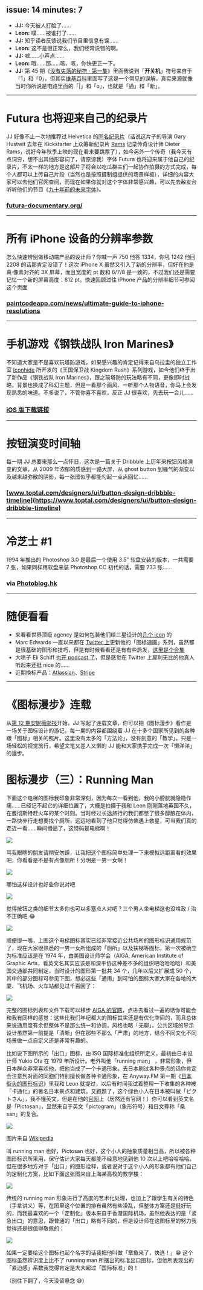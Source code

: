 issue: 14
minutes: 7
---

- **JJ:** 今天被人打脸了……
- **Leon:** 噗……被谁打了……
- **JJ:** 知乎读者反馈说我们节目里信息有误……
- **Leon:** 这不是很正常么，我们经常说错的啊。
- **JJ:** 嘘……小声点……
- **Leon:** 哦……那……咳、咳，你快更正一下。
- **JJ:** 第 45 期《[没有失落的秘符 · 第一集](http://anyway.fm/the-never-lost-symbol-1/#title)》里面我说到「**开关机**」符号来自于「1」和「0」，但其实[维基百科](https://www.wikiwand.com/en/Power_symbol)里面写了这是一个常见的误解，真实来源就像当时你所说是电路里面的「|」和「o」，也就是「通」和「断」。

---

# Futura 也将迎来自己的纪录片
JJ 好像不止一次地推荐过 Helvetica 的[同名纪录片](https://movie.douban.com/subject/1937190/)（话说这片子的导演 Gary Hustwit 去年在 Kickstarter 上众筹新纪录片 [Rams](https://www.kickstarter.com/projects/1019019367/rams-the-first-feature-documentary-about-dieter-ra/description) 记录传奇设计师 Dieter Rams，说好今年秋季上映的现在看来要跳票了），如今另外一个传奇（我今天有点词穷，想不出其他形容词了，请原谅我）字体 Futura 也将迎来属于他自己的纪录片，不太一样的地方是这部片子将会以吃瓜群主们一起协作拍摄的方式完成，每个人都可以上传自己片段（当然也是按照摄制组提供的场景样板），详细的内容大家可以去他们官网查阅，而现在如果你就对这个字体非常感兴趣，可以先去~~敌~~友台听听他们的节目《[九十年前的未来字体](https://www.typeisbeautiful.com/2017/04/12019/)》。
### [futura-documentary.org/](http://futura-documentary.org/)

---

# 所有 iPhone 设备的分辨率参数
怎么快速辨别做移动端产品的设计师？你喊一声 750 他答 1334，你吼 1242 他回 2208 的话那肯定没错了！这次 iPhone X 虽然又引入了新的分辨率，但好在他是真·像素对齐的 3X 屏幕，而且宽度的 pt 数和 6/7/8 是一致的，不过我们还是需要记忆一个新的屏幕高度：812 pt。快速回顾过往 iPhone 产品的分辨率细节可参阅这个页面
### [paintcodeapp.com/news/ultimate-guide-to-iphone-resolutions](https://www.paintcodeapp.com/news/ultimate-guide-to-iphone-resolutions)

---

# 手机游戏《钢铁战队 Iron Marines》
不知道大家是不是喜欢玩塔防游戏，如果感兴趣的肯定记得来自乌拉圭的独立工作室 [Iconhide](http://gamerboom.com/archives/86613) 所开发的《王国保卫战 Kingdom Rush》系列游戏，如今他们终于出了新作品《钢铁战队 Iron Marines》，跟之前塔防的玩法略有不同，更像即时战略，背景也换成了科幻主题，但是一看那个画风、一听那个人物语音，你马上会发现熟悉的味道。不多说了，不管你喜不喜欢，反正 JJ 很喜欢，先去玩一会儿……
### [iOS 版下载链接](https://itunes.apple.com/cn/app/%E9%92%A2%E9%93%81%E6%88%98%E9%98%9F-iron-marines/id1056920931?mt=8&at=1010lqta)

---

# 按钮演变时间轴
每一期 JJ 总要来那么一点怀旧，这次是一篇关于 Dribbble 上历年来按钮风格演变的文章，从 2009 年浓郁的质感到一路大屏，从 ghost button 到骚气的渐变以及越来越弥散的阴影，每一张图似乎都能勾起一点点回忆……
### [www.toptal.com/designers/ui/button-design-dribbble-timeline](https://www.toptal.com/designers/ui/button-design-dribbble-timeline)

---

# 冷芝士 #1
1994 年推出的 Photoshop 3.0 是最后一个使用 3.5” 软盘安装的版本，一共需要 7 张，如果同样用软盘来装 Photoshop CC 初代的话，需要 733 张……
### via [Photoblog.hk](https://photoblog.hk/189396/1994-%E5%B9%B4%E7%9A%84-photoshop-3-0-%E6%98%AF%E6%9C%80%E5%BE%8C%E4%B8%80%E4%BB%A3%E4%BD%BF%E7%94%A8-3-5-%E5%90%8B%E7%A3%81%E7%A2%9F%E5%AE%89%E8%A3%9D%E7%9A%84%E7%89%88%E6%9C%AC%EF%BC%8C%E5%8F%AA/)

---

# 随便看看
* 来看看世界顶级 agency 是如何包装他们给三星设计的[几个 icon](https://www.pentagram.com/work/samsung-galaxy-s8) 的
* Marc Edwards 一直以来都在 [Twitter 上](https://twitter.com/marcedwards)更新他的「图标速画」系列，虽然都是很基础的图形和技巧，但是有时候看看还是有有些启发，[这里是个合集](https://imgur.com/a/4scqU)
* 大喷子 Eli Schiff [也开 podcast 了](http://www.elischiff.com/blog/2017/9/14/announcing-in-depth-podcast)，但是感觉在 Twitter 上犀利无比的他真人听起来还挺 nice 的……
* 近期换标产品：[Atlassian](https://www.atlassian.com/blog/announcements/our-bold-new-brand)、[Stripe](http://www.underconsideration.com/brandnew/archives/new_logo_and_identity_for_stripe_done_inhouse.php)

---

# 《图标漫步》连载
从[第 12 期安妮薇邮报](https://github.com/JJYing/Anyway-Post/tree/master/Posts/Markdown)开始，JJ 写起了连载文章，你可以把《图标漫步》看作是一场关于图标设计的游记，每一期的内容都围绕着 JJ 在十多个国家所见到的各种跟「图标」相关的照片。这里没有太多的「方法论」，没有刻意的「教学」，只是一场轻松的视觉旅行，希望文笔又差人又懒的 JJ 能和大家携手完成一次「懒洋洋」的漫步。


# 图标漫步（三）：Running Man

下面这个电梯的图标我印象非常深刻，因为每次一看到他，我的小膀胱就隐隐作痛……已经记不起它的详细位置了，大概是拍摄于我和 Leon 刚刚落地英国不久，在曼彻斯特赶火车的某个时刻。当时经过长途旅行的我们都憋了很多醇酿在体内，一路快步行走想要找个厕所，远远地看到了他只觉得仿佛遇上救星，可当我们真的走近一看……瞬间懵逼了，这特码是电梯啊！

![](http://anyway-web.b0.upaiyun.com/iconwalk/03-01.jpg)

骂我眼瞎的朋友请稍安勿躁，让我把这个图标简单处理一下来模拟远距离看的效果吧，你看看是不是有点像厕所！分明是一男一女啊！

![](http://anyway-web.b0.upaiyun.com/iconwalk/02-04.jpg)

哪怕这样设计也好些你说对吧

![](http://anyway-web.b0.upaiyun.com/iconwalk/03-02.jpg)

觉得按钮之类的细节太多你也可以多塞点人对吧？三个男人坐电梯这也没啥政 / 治不正确吧  😂 

![](http://anyway-web.b0.upaiyun.com/iconwalk/03-03.jpg)

顺便提一嘴，上图这个电梯图标其实已经非常接近公共场所的图形标识通用规范了，现在大家很熟悉的一男一女所组成的「厕所」以及扶梯等图标，第一次被确立为标准应该是在 1974 年，由美国设计师学会（AIGA, American Institute of Graphic Arts，看英文名其实应该是和深平协这种差不多的组织吧哈哈哈哈）和美国交通部共同制定，当时设计的图形第一批共 34 个，几年以后又扩展成 50 个，其中的部分图标可参见下图，想必这些「通用」到可怕的图标大家大家在各地的大厦、飞机场、火车站都见过千百回了：

![](http://anyway-web.b0.upaiyun.com/iconwalk/03-04.png)

完整的图标列表和文件下载可以移步 [AIGA 的官网](http://www.aiga.org/symbol-signs/)，点进去看过一遍的话你可能会和我有同样的感觉：这些比我们年纪都大的图标其实还是有优化空间的，而且总体来说通用度有余但整体不是那么统一和协调，风格也略「无聊」。公共区域的导示设计虽然第一前提是「清晰」但在那些不那么「严肃」的地方，结合不同文化不同场景做一点自定义还是非常有趣的。

比如说下图所示的「出口」图标，由 ISO 国际标准化组织所定义，最初由日本设计师 Yukio Ota 在 1979 年所设计。老外叫他「running man」 ，非常形象，但日本群众非常喜欢他，把他当成了一个卡通形象。去日本刷过各种景点的话你肯定会注意到对面的同胞们特别擅长做各种卡通形象，在 Anyway.FM 第一期《[日本街头的图形标识](http://anyway.fm/japan-street-visual-elements/#title)》里我和 Leon 就提过，以后有时间我试着整理一下收集的各种被「卡通化」的著名日本景点和建筑。又跑题了，这个绿色小人在日本被叫做「ピクトさん」，我不懂英文，但是在他的[官网](http://www.pictosan.com/)上（居然还有官网！）你可以看到英文名是「Pictosan」，显然来自于英文「pictogram」（象形符号）和日文尊称「桑 san」的复合。

![](http://anyway-web.b0.upaiyun.com/iconwalk/03-05.png)

图片来自 [Wikipedia](https://www.wikiwand.com/en/Exit_sign)

叫 running man 也好，Pictosan 也好，这个小人的抽象质量相当高，所以被各种图形标识所采用，保守估计大家每天都能不经意地见到他 10 次以上吧哈哈哈哈。但在很多地方对于「出口」的图形诠释，或者说对于这个小人的形象都有他们自己的定制化方案，比如下面这张图来自上海某高校的教学楼：

![](http://anyway-web.b0.upaiyun.com/iconwalk/03-06.jpg)

传统的 running man 形象进行了高度的艺术化处理，也加上了跟学生有关的特色（手拿讲义）等，在图里这个位置的排布虽然有些凌乱，但整体方案还是挺好玩的，而我最喜欢的一个「定制化」版本来自于香港国际机场，虽然他表达的是「紧急出口」的意思，跟普通的「出口」略有不同的，但是设计师在这图标里的努力我觉得还是很值得敬佩的：

![](http://anyway-web.b0.upaiyun.com/iconwalk/03-07.jpg)

如果一定要给这个图标也起个名字的话我把他叫做「章鱼来了，快逃！」😁 这个图标虽然辨识度上比不了 running man 所摆出的标准出口图标，但他所表现出的「紧迫感」系数我觉得肯定是大大超过「国际标准」的！

（别往下翻了，今天没留悬念 😅）